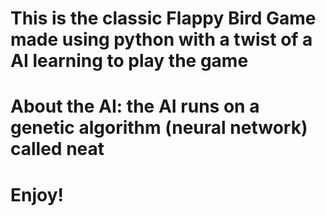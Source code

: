 # This is the classic Flappy Bird Game made using python with a twist of a AI learning to play the game

# About the AI: the AI runs on a genetic algorithm (neural network) called neat

# Enjoy!
